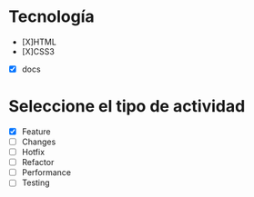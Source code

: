 # Tecnología

- [X]HTML
- [X]CSS3
- [X] docs

# Seleccione el tipo de actividad

- [X] Feature
- [ ] Changes
- [ ] Hotfix
- [ ] Refactor
- [ ] Performance
- [ ] Testing